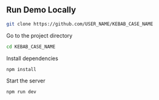 ## Run Demo Locally

```bash
git clone https://github.com/USER_NAME/KEBAB_CASE_NAME
```

Go to the project directory

```bash
cd KEBAB_CASE_NAME
```

Install dependencies

```bash
npm install
```

Start the server

```bash
npm run dev
```
